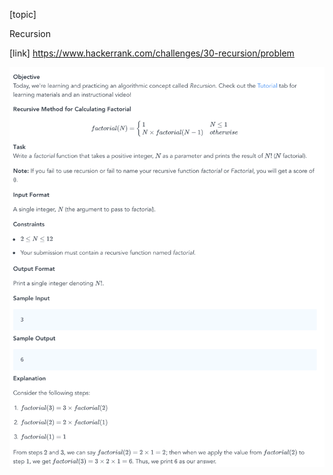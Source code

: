 [topic]

Recursion

[link]
https://www.hackerrank.com/challenges/30-recursion/problem




![Alt text](../../../../../../resources/thirty.days.of.code/question-9.png?raw=true "Title")